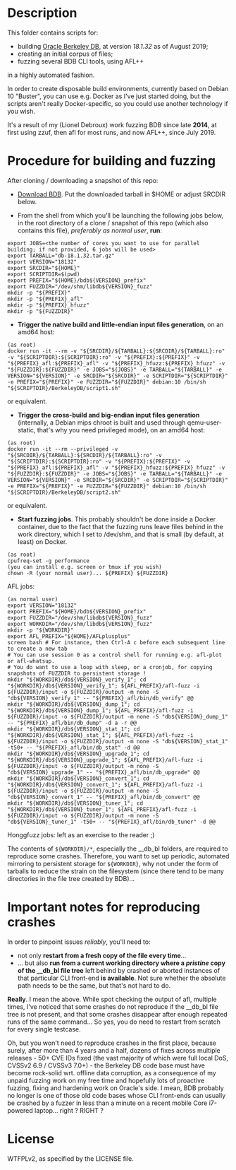 Description
===========
This folder contains scripts for:

* building [Oracle Berkeley DB](https://www.oracle.com/technetwork/database/database-technologies/berkeleydb/index.html), at version *18.1.32* as of August 2019;
* creating an initial corpus of files;
* fuzzing several BDB CLI tools, using AFL++

in a highly automated fashion.

In order to create disposable build environments, currently based on Debian 10 "Buster", you can use e.g. Docker as I've just started doing, but the scripts aren't really Docker-specific, so you could use another technology if you wish.

It's a result of my (Lionel Debroux) work fuzzing BDB since late **2014**, at first using zzuf, then afl for most runs, and now AFL++, since July 2019.


Procedure for building and fuzzing
==================================
After cloning / downloading a snapshot of this repo:

* [Download BDB](https://www.oracle.com/technetwork/database/database-technologies/berkeleydb/downloads/index.html). Put the downloaded tarball in $HOME or adjust SRCDIR below.

* From the shell from which you'll be launching the following jobs below, in the root directory of a clone / snapshot of this repo (which also contains this file), *preferably as normal user*, **run**:

```
export JOBS=<the number of cores you want to use for parallel building; if not provided, 6 jobs will be used>
export TARBALL="db-18.1.32.tar.gz"
export VERSION="18132"
export SRCDIR="${HOME}"
export SCRIPTDIR=$(pwd)
export PREFIX="${HOME}/bdb${VERSION}_prefix"
export FUZZDIR="/dev/shm/libdb${VERSION}_fuzz"
mkdir -p "${PREFIX}"
mkdir -p "${PREFIX}_afl"
mkdir -p "${PREFIX}_hfuzz"
mkdir -p "${FUZZDIR}"
```

* **Trigger the native build and little-endian input files generation**, on an amd64 host:

```
(as root)
docker run -it --rm -v "${SRCDIR}/${TARBALL}:${SRCDIR}/${TARBALL}:ro" -v "${SCRIPTDIR}:${SCRIPTDIR}:ro" -v "${PREFIX}:${PREFIX}" -v "${PREFIX}_afl:${PREFIX}_afl" -v "${PREFIX}_hfuzz:${PREFIX}_hfuzz" -v "${FUZZDIR}:${FUZZDIR}" -e JOBS="${JOBS}" -e TARBALL="${TARBALL}" -e VERSION="${VERSION}" -e SRCDIR="${SRCDIR}" -e SCRIPTDIR="${SCRIPTDIR}" -e PREFIX="${PREFIX}" -e FUZZDIR="${FUZZDIR}" debian:10 /bin/sh "${SCRIPTDIR}/BerkeleyDB/script1.sh"
```
or equivalent.

* **Trigger the cross-build and big-endian input files generation** (internally, a Debian mips chroot is built and used through qemu-user-static, that's why you need privileged mode), on an amd64 host:

```
(as root)
docker run -it --rm --privileged -v "${SRCDIR}/${TARBALL}:${SRCDIR}/${TARBALL}:ro" -v "${SCRIPTDIR}:${SCRIPTDIR}:ro" -v "${PREFIX}:${PREFIX}" -v "${PREFIX}_afl:${PREFIX}_afl" -v "${PREFIX}_hfuzz:${PREFIX}_hfuzz" -v "${FUZZDIR}:${FUZZDIR}" -e JOBS="${JOBS}" -e TARBALL="${TARBALL}" -e VERSION="${VERSION}" -e SRCDIR="${SRCDIR}" -e SCRIPTDIR="${SCRIPTDIR}" -e PREFIX="${PREFIX}" -e FUZZDIR="${FUZZDIR}" debian:10 /bin/sh "${SCRIPTDIR}/BerkeleyDB/script2.sh"
```
or equivalent.

* **Start fuzzing jobs**. This probably shouldn't be done inside a Docker container, due to the fact that the fuzzing runs leave files behind in the work directory, which I set to /dev/shm, and that is small (by default, at least) on Docker.

```shell
(as root)
cpufreq-set -g performance
(you can install e.g. screen or tmux if you wish)
chown -R (your normal user)... ${PREFIX} ${FUZZDIR}
```

AFL jobs:
```
(as normal user)
export VERSION="18132"
export PREFIX="${HOME}/bdb${VERSION}_prefix"
export FUZZDIR="/dev/shm/libdb${VERSION}_fuzz"
export WORKDIR="/dev/shm/libdb${VERSION}_fuzz"
mkdir -p "${WORKDIR}"
export AFL_PREFIX="${HOME}/AFLplusplus"
screen bash # For instance, then Ctrl-A c before each subsequent line to create a new tab
# You can use session 0 as a control shell for running e.g. afl-plot or afl-whatsup.
# You do want to use a loop with sleep, or a cronjob, for copying snapshots of FUZZDIR to persistent storage !
mkdir "${WORKDIR}/db${VERSION}_verify_1"; cd "${WORKDIR}/db${VERSION}_verify_1"; ${AFL_PREFIX}/afl-fuzz -i ${FUZZDIR}/input -o ${FUZZDIR}/output -m none -S "db${VERSION}_verify_1" -- "${PREFIX}_afl/bin/db_verify" @@
mkdir "${WORKDIR}/db${VERSION}_dump_1"; cd "${WORKDIR}/db${VERSION}_dump_1"; ${AFL_PREFIX}/afl-fuzz -i ${FUZZDIR}/input -o ${FUZZDIR}/output -m none -S "db${VERSION}_dump_1" -- "${PREFIX}_afl/bin/db_dump" -d a -r @@
mkdir "${WORKDIR}/db${VERSION}_stat_1"; cd "${WORKDIR}/db${VERSION}_stat_1"; ${AFL_PREFIX}/afl-fuzz -i ${FUZZDIR}/input -o ${FUZZDIR}/output -m none -S "db${VERSION}_stat_1" -t50+ -- "${PREFIX}_afl/bin/db_stat" -d @@
mkdir "${WORKDIR}/db${VERSION}_upgrade_1"; cd "${WORKDIR}/db${VERSION}_upgrade_1"; ${AFL_PREFIX}/afl-fuzz -i ${FUZZDIR}/input -o ${FUZZDIR}/output -m none -S "db${VERSION}_upgrade_1" -- "${PREFIX}_afl/bin/db_upgrade" @@
mkdir "${WORKDIR}/db${VERSION}_convert_1"; cd "${WORKDIR}/db${VERSION}_convert_1"; ${AFL_PREFIX}/afl-fuzz -i ${FUZZDIR}/input -o ${FUZZDIR}/output -m none -S "db${VERSION}_convert_1" -- "${PREFIX}_afl/bin/db_convert" @@
mkdir "${WORKDIR}/db${VERSION}_tuner_1"; cd "${WORKDIR}/db${VERSION}_tuner_1"; ${AFL_PREFIX}/afl-fuzz -i ${FUZZDIR}/input -o ${FUZZDIR}/output -m none -S "db${VERSION}_tuner_1" -t50+ -- "${PREFIX}_afl/bin/db_tuner" -d @@
```

Honggfuzz jobs: left as an exercise to the reader ;)


The contents of `${WORKDIR}/*`, especially the __db_bl folders, are required to reproduce some crashes. Therefore, you want to set up periodic, automated mirroring to persistent storage for `${WORKDIR}`, why not under the form of tarballs to reduce the strain on the filesystem (since there tend to be many directories in the file tree created by BDB)...


Important notes for reproducing crashes
=======================================
In order to pinpoint issues *reliably*, you'll need to:

* not only **restart from a fresh copy of the file every time**...
* ... but also **run from a current working directory where a _pristine_ copy of the __db_bl file tree** left behind by crashed or aborted instances of that particular CLI front-end **is available**. Not sure whether the absolute path needs to be the same, but that's not hard to do.

**Really**. I mean the above. While spot checking the output of afl, multiple times, I've noticed that some crashes do not reproduce if the __db_bl file tree is not present, and that some crashes disappear after enough repeated runs of the same command... So yes, you do need to restart from scratch for every single testcase.

Oh, but you won't need to reproduce crashes in the first place, because surely, after more than 4 years and a half, dozens of fixes across multiple releases - 50+ CVE IDs fixed (the vast majority of which were full local DoS, CVSSv2 6.9 / CVSSv3 7.0+) - the Berkeley DB code base must have become rock-solid wrt. offline data corruption, as a consequence of my unpaid fuzzing work on my free time and hopefully lots of proactive fuzzing, fixing and hardening work on Oracle's side. I mean, BDB probably no longer is one of those old code bases whose CLI front-ends can usually be crashed by a fuzzer in less than a minute on a recent mobile Core i7-powered laptop... right ? RIGHT ?


License
=======
WTFPLv2, as specified by the LICENSE file.
